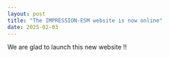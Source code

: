 ```yaml
---
layout: post
title: "The IMPRESSION-ESM website is now online"
date: 2025-02-03
---
```


We are glad to launch this new website !!
